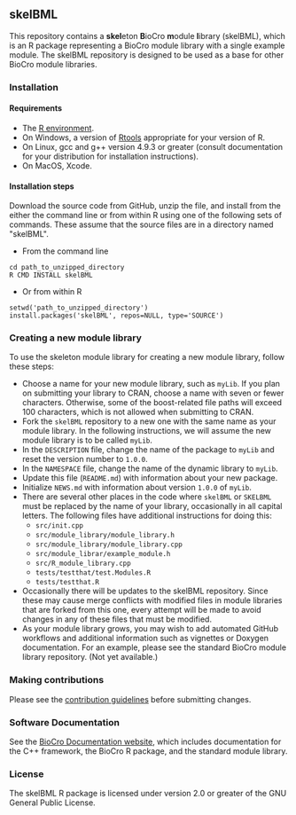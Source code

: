 ## skelBML
This repository contains a **skel**eton **B**ioCro **m**odule **l**ibrary
(skelBML), which is an R package representing a BioCro module library with a
single example module. The skelBML repository is designed to be used as a base
for other BioCro module libraries.

### Installation

#### Requirements
- The [R environment](https://cran.r-project.org/).
- On Windows, a version of [Rtools](https://cran.r-project.org/bin/windows/Rtools/)
  appropriate for your version of R.
- On Linux, gcc and g++ version 4.9.3 or greater (consult documentation for your
  distribution for installation instructions).
- On MacOS, Xcode.

#### Installation steps
Download the source code from GitHub, unzip the file, and install from the
either the command line or from within R using one of the following sets of
commands. These assume that the source files are in a directory named "skelBML".

- From the command line
```
cd path_to_unzipped_directory
R CMD INSTALL skelBML
```

- Or from within R
```
setwd('path_to_unzipped_directory')
install.packages('skelBML', repos=NULL, type='SOURCE')
```

### Creating a new module library
To use the skeleton module library for creating a new module library, follow
these steps:
- Choose a name for your new module library, such as `myLib`. If you plan on
  submitting your library to CRAN, choose a name with seven or fewer characters.
  Otherwise, some of the boost-related file paths will exceed 100 characters,
  which is not allowed when submitting to CRAN.
- Fork the `skelBML` repository to a new one with the same name as your module
  library. In the following instructions, we will assume the new module library
  is to be called `myLib`.
- In the `DESCRIPTION` file, change the name of the package to `myLib` and reset
  the version number to `1.0.0`.
- In the `NAMESPACE` file, change the name of the dynamic library to `myLib`.
- Update this file (`README.md`) with information about your new package.
- Initialize `NEWS.md` with information about version `1.0.0` of `myLib`.
- There are several other places in the code where `skelBML` or `SKELBML` must
  be replaced by the name of your library, occasionally in all capital letters.
  The following files have additional instructions for doing this:
    - `src/init.cpp`
    - `src/module_library/module_library.h`
    - `src/module_library/module_library.cpp`
    - `src/module_librar/example_module.h`
    - `src/R_module_library.cpp`
    - `tests/testthat/test.Modules.R`
    - `tests/testthat.R`
- Occasionally there will be updates to the skelBML repository. Since these may
  cause merge conflicts with modified files in module libraries that are forked
  from this one, every attempt will be made to avoid changes in any of these
  files that must be modified.
- As your module library grows, you may wish to add automated GitHub workflows
  and additional information such as vignettes or Doxygen documentation. For an
  example, please see the standard BioCro module library repository. (Not yet
  available.)

### Making contributions
Please see the
[contribution guidelines](https://github.com/ebimodeling/biocro/blob/main/developer_documentation/contribution_guidelines.md)
before submitting changes.

### Software Documentation

See the
[BioCro Documentation website](https://ebimodeling.github.io/biocro-documentation/),
which includes documentation for the C++ framework, the BioCro R package, and
the standard module library.

### License

The skelBML R package is licensed under version 2.0 or greater of the GNU
General Public License.
